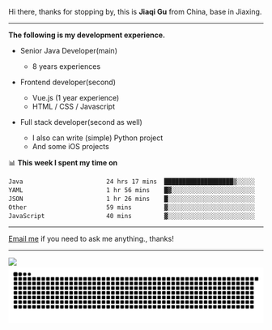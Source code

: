 Hi there, thanks for stopping by, this is **Jiaqi Gu** from China, base in Jiaxing.

---

**The following is my development experience.**

- Senior Java Developer(main)
  - 8 years experiences

- Frontend developer(second)
  - Vue.js (1 year experience)
  - HTML / CSS / Javascript
  
- Full stack developer(second as well)
  - I also can write (simple) Python project
  - And some iOS projects

📊 **This week I spent my time on**
<!--START_SECTION:waka-->

```txt
Java                       24 hrs 17 mins  ███████████████████▒░░░░░   77.71 %
YAML                       1 hr 56 mins    █▓░░░░░░░░░░░░░░░░░░░░░░░   06.19 %
JSON                       1 hr 26 mins    █░░░░░░░░░░░░░░░░░░░░░░░░   04.62 %
Other                      59 mins         ▓░░░░░░░░░░░░░░░░░░░░░░░░   03.15 %
JavaScript                 40 mins         ▓░░░░░░░░░░░░░░░░░░░░░░░░   02.18 %
```

<!--END_SECTION:waka-->

---

[Email me](mailto:htk2klwgr@mozmail.com?subject=Hiring_from_GitHub) if you need to ask me anything., thanks!

---

![]( https://visitor-badge.glitch.me/badge?page_id=githubgujiaqi)
![]( https://github.com/droid-Q/droid-Q/raw/output/github-contribution-grid-snake.svg#gh-dark-mode-only)
